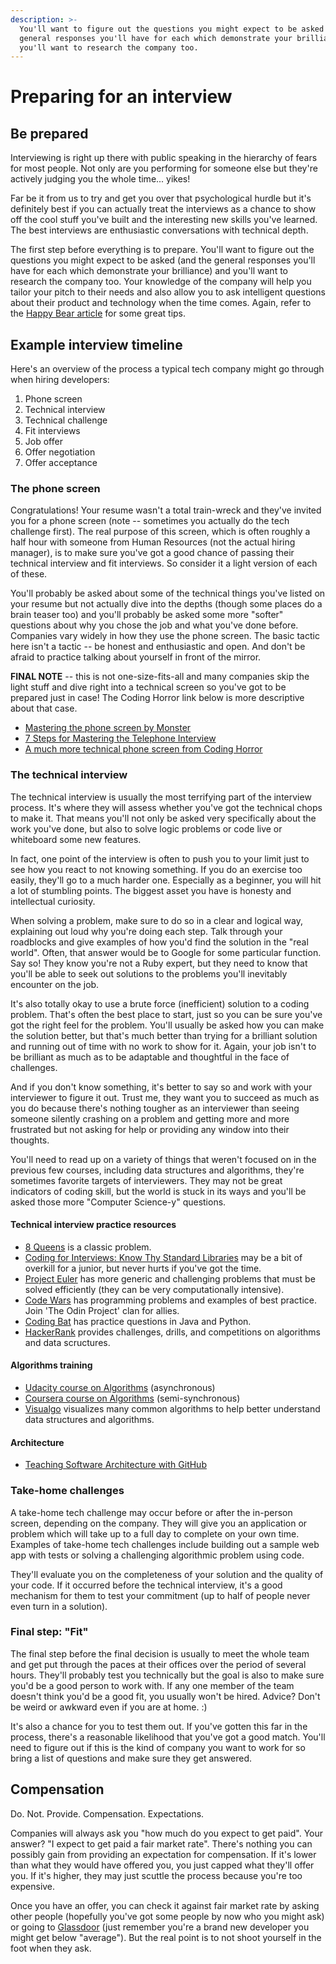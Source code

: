 ```yaml
---
description: >-
  You'll want to figure out the questions you might expect to be asked (and the
  general responses you'll have for each which demonstrate your brilliance) and
  you'll want to research the company too.
---
```


# Preparing for an interview

## Be prepared

Interviewing is right up there with public speaking in the hierarchy of fears for most people. Not only are you performing for someone else but they're actively judging you the whole time... yikes!

Far be it from us to try and get you over that psychological hurdle but it's definitely best if you can actually treat the interviews as a chance to show off the cool stuff you've built and the interesting new skills you've learned. The best interviews are enthusiastic conversations with technical depth.

The first step before everything is to prepare. You'll want to figure out the questions you might expect to be asked \(and the general responses you'll have for each which demonstrate your brilliance\) and you'll want to research the company too. Your knowledge of the company will help you tailor your pitch to their needs and also allow you to ask intelligent questions about their product and technology when the time comes. Again, refer to the [Happy Bear article](http://web.archive.org/web/20160925155912/http://www.happybearsoftware.com/how-to-get-a-programmer-job.html) for some great tips.

## Example interview timeline

Here's an overview of the process a typical tech company might go through when hiring developers:

1. Phone screen
2. Technical interview
3. Technical challenge
4. Fit interviews
5. Job offer
6. Offer negotiation
7. Offer acceptance

### The phone screen

Congratulations! Your resume wasn't a total train-wreck and they've invited you for a phone screen \(note -- sometimes you actually do the tech challenge first\). The real purpose of this screen, which is often roughly a half hour with someone from Human Resources \(not the actual hiring manager\), is to make sure you've got a good chance of passing their technical interview and fit interviews. So consider it a light version of each of these.

You'll probably be asked about some of the technical things you've listed on your resume but not actually dive into the depths \(though some places do a brain teaser too\) and you'll probably be asked some more "softer" questions about why you chose the job and what you've done before. Companies vary widely in how they use the phone screen. The basic tactic here isn't a tactic -- be honest and enthusiastic and open. And don't be afraid to practice talking about yourself in front of the mirror.

**FINAL NOTE** -- this is not one-size-fits-all and many companies skip the light stuff and dive right into a technical screen so you've got to be prepared just in case! The Coding Horror link below is more descriptive about that case.

* [Mastering the phone screen by Monster](http://career-advice.monster.com/job-interview/interview-preparation/mastering-the-phone-interview/article.aspx)
* [7 Steps for Mastering the Telephone Interview](http://dorigan.com/how-to-interview/mastering-telephone-interview/)
* [A much more technical phone screen from Coding Horror](http://www.codinghorror.com/blog/2008/01/getting-the-interview-phone-screen-right.html)

### The technical interview

The technical interview is usually the most terrifying part of the interview process. It's where they will assess whether you've got the technical chops to make it. That means you'll not only be asked very specifically about the work you've done, but also to solve logic problems or code live or whiteboard some new features.

In fact, one point of the interview is often to push you to your limit just to see how you react to not knowing something. If you do an exercise too easily, they'll go to a much harder one. Especially as a beginner, you will hit a lot of stumbling points. The biggest asset you have is honesty and intellectual curiosity.

When solving a problem, make sure to do so in a clear and logical way, explaining out loud why you're doing each step. Talk through your roadblocks and give examples of how you'd find the solution in the "real world". Often, that answer would be to Google for some particular function. Say so! They know you're not a Ruby expert, but they need to know that you'll be able to seek out solutions to the problems you'll inevitably encounter on the job.

It's also totally okay to use a brute force \(inefficient\) solution to a coding problem. That's often the best place to start, just so you can be sure you've got the right feel for the problem. You'll usually be asked how you can make the solution better, but that's much better than trying for a brilliant solution and running out of time with no work to show for it. Again, your job isn't to be brilliant as much as to be adaptable and thoughtful in the face of challenges.

And if you don't know something, it's better to say so and work with your interviewer to figure it out. Trust me, they want you to succeed as much as you do because there's nothing tougher as an interviewer than seeing someone silently crashing on a problem and getting more and more frustrated but not asking for help or providing any window into their thoughts.

You'll need to read up on a variety of things that weren't focused on in the previous few courses, including data structures and algorithms, they're sometimes favorite targets of interviewers. They may not be great indicators of coding skill, but the world is stuck in its ways and you'll be asked those more "Computer Science-y" questions.

#### Technical interview practice resources

* [8 Queens](http://jetheis.com/blog/2013/12/01/programming-interview-question-eight-queens/) is a classic problem.
* [Coding for Interviews: Know Thy Standard Libraries](http://blog.codingforinterviews.com/reading-code-standard-libraries/) may be a bit of overkill for a junior, but never hurts if you've got the time.
* [Project Euler](http://projecteuler.net/) has more generic and challenging problems that must be solved efficiently \(they can be very computationally intensive\).
* [Code Wars](https://www.codewars.com) has programming problems and examples of best practice. Join 'The Odin Project' clan for allies.
* [Coding Bat](http://codingbat.com/) has practice questions in Java and Python.
* [HackerRank](https://www.hackerrank.com/) provides challenges, drills, and competitions on algorithms and data scructures.

#### Algorithms training

* [Udacity course on Algorithms](https://www.udacity.com/course/intro-to-algorithms--cs215) \(asynchronous\)
* [Coursera course on Algorithms](https://www.coursera.org/course/algo) \(semi-synchronous\)
* [Visualgo](https://visualgo.net/) visualizes many common algorithms to help better understand data structures and algorithms.

#### Architecture

* [Teaching Software Architecture with GitHub](http://avandeursen.com/2013/12/30/teaching-software-architecture-with-github/)

### Take-home challenges

A take-home tech challenge may occur before or after the in-person screen, depending on the company. They will give you an application or problem which will take up to a full day to complete on your own time. Examples of take-home tech challenges include building out a sample web app with tests or solving a challenging algorithmic problem using code.

They'll evaluate you on the completeness of your solution and the quality of your code. If it occurred before the technical interview, it's a good mechanism for them to test your commitment \(up to half of people never even turn in a solution\).

### Final step: "Fit"

The final step before the final decision is usually to meet the whole team and get put through the paces at their offices over the period of several hours. They'll probably test you technically but the goal is also to make sure you'd be a good person to work with. If any one member of the team doesn't think you'd be a good fit, you usually won't be hired. Advice? Don't be weird or awkward even if you are at home. :\)

It's also a chance for you to test them out. If you've gotten this far in the process, there's a reasonable likelihood that you've got a good match. You'll need to figure out if this is the kind of company you want to work for so bring a list of questions and make sure they get answered.

## Compensation

Do. Not. Provide. Compensation. Expectations.

Companies will always ask you "how much do you expect to get paid". Your answer? "I expect to get paid a fair market rate". There's nothing you can possibly gain from providing an expectation for compensation. If it's lower than what they would have offered you, you just capped what they'll offer you. If it's higher, they may just scuttle the process because you're too expensive.

Once you have an offer, you can check it against fair market rate by asking other people \(hopefully you've got some people by now who you might ask\) or going to [Glassdoor](http://glassdoor.com) \(just remember you're a brand new developer you might get below "average"\). But the real point is to not shoot yourself in the foot when they ask.

